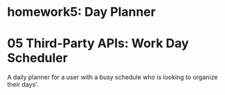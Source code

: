 # homework5: Day Planner
# 05 Third-Party APIs: Work Day Scheduler

A daily planner for a user with a busy schedule who is looking to organize their days'. 
